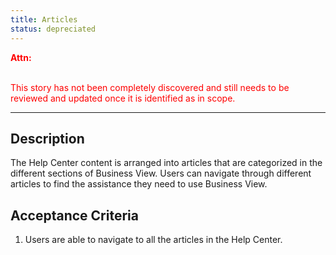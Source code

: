 ```yaml
---
title: Articles
status: depreciated
---
```


<font style="color:#ff0000">
<b>Attn:</b><br/><br/>

This story has not been completely discovered and still needs to be reviewed and updated once it is identified as in scope.
</font>

---

## Description

The Help Center content is arranged into articles that are categorized in the different sections of Business View. Users can navigate through different articles to find the assistance they need to use Business View.

## Acceptance Criteria

1. Users are able to navigate to all the articles in the Help Center.
